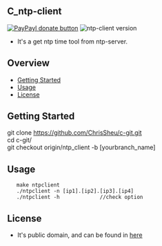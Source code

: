 ## C_ntp-client

[![PayPayl donate button](https://img.shields.io/badge/paypal-donate-yellow.svg)](https://www.paypal.com/cgi-bin/webscr?cmd=_s-xclick&hosted_button_id=JCT98Z2B5WMM8 "Donate once-off to this project using Paypal")
![ntp-client version](https://img.shields.io/badge/ntp--client-1.0.0-red.svg)

* It's a get ntp time tool from ntp-server.

## Overview

* [Getting Started](#getting-started)
* [Usage](#usage)
* [License](#license)

## Getting Started

git clone https://github.com/ChrisSheu/c-git.git<br>
cd c-git/<br>
git checkout origin/ntp_client -b [yourbranch_name]

## Usage
```
   make ntpclient
   ./ntpclient -n [ip1].[ip2].[ip3].[ip4]
   ./ntpclient -h             //check option
```

## License

* It's public domain, and can be found in [here](http://www.abnormal.com/~thogard/ntp/)
